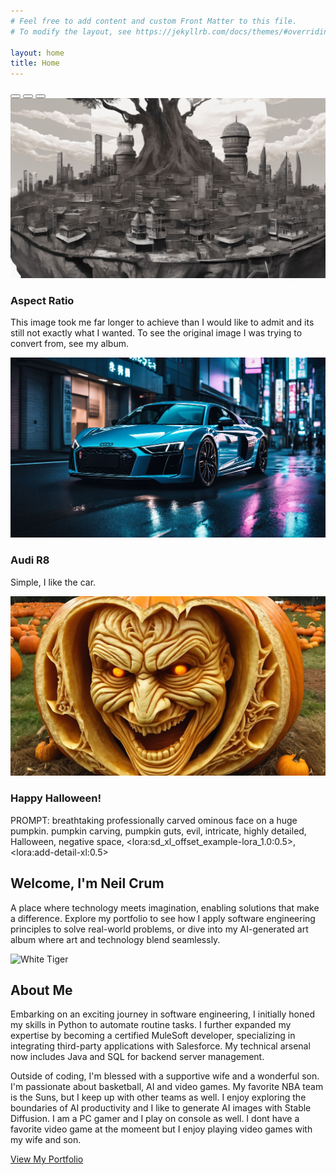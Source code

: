 ```yaml
---
# Feel free to add content and custom Front Matter to this file.
# To modify the layout, see https://jekyllrb.com/docs/themes/#overriding-theme-defaults

layout: home
title: Home
---
```

<!-- Hero Section with Carousel -->
<section class="hero">
  <div class="container">
    <div id="heroCarousel" class="carousel slide" data-bs-ride="carousel">
      <!-- Indicators -->
      <div class="carousel-indicators">
        <button type="button" data-bs-target="#heroCarousel" data-bs-slide-to="0" class="active" aria-current="true" aria-label="Slide 1"></button>
        <button type="button" data-bs-target="#heroCarousel" data-bs-slide-to="1" aria-label="Slide 2"></button>
        <button type="button" data-bs-target="#heroCarousel" data-bs-slide-to="2" aria-label="Slide 3"></button>
      </div>
      <!-- Slides -->
      <div class="carousel-inner">
        <div class="carousel-item active">
          <div class="ratio ratio-16x9">
            <img src="assets\images\home\00024.jpg" class="img-fluid rounded" alt="Image 1">
          </div>
          <div class="carousel-caption px-5 bg-black opacity-75">
            <h3 class="fs-1">Aspect Ratio</h3>
            <p>This image took me far longer to achieve than I would like to admit and its still not exactly what I wanted. To see the original image I was trying to convert from, see my album.</p>
          </div>
        </div>
        <div class="carousel-item">
          <div class="ratio ratio-16x9">
            <img src="assets\images\home\00025.jpg" class="img-fluid rounded" alt="Image 2">
          </div>
          <div class="carousel-caption px-5 bg-black opacity-75">
            <h3 class="fs-1">Audi R8</h3>
            <p>Simple, I like the car.</p>
          </div>
        </div>
        <div class="carousel-item">
          <div class="ratio ratio-16x9">
            <img src="assets\images\home\00026.jpg" class="img-fluid rounded" alt="Image 3">
          </div>
          <div class="carousel-caption px-5 bg-black opacity-75">
            <h3 class="fs-1">Happy Halloween!</h3>
            <p>PROMPT: breathtaking professionally carved ominous face on a huge pumpkin. pumpkin carving, pumpkin guts, evil, intricate, highly detailed, Halloween, negative space, &lt;lora:sd_xl_offset_example-lora_1.0:0.5&gt;, &lt;lora:add-detail-xl:0.5&gt;</p>
          </div>
        </div>
      </div>
      <!-- Controls -->
      <a class="carousel-control-prev" href="#heroCarousel" role="button" data-bs-slide="prev">
        <span class="carousel-control-prev-icon" aria-hidden="true"></span>
        <span class="sr-only"></span>
      </a>
      <a class="carousel-control-next" href="#heroCarousel" role="button" data-bs-slide="next">
        <span class="carousel-control-next-icon" aria-hidden="true"></span>
        <span class="sr-only"></span>
      </a>
    </div>
  </div>
</section>

<!-- Introduction Section using Bootstrap -->
<section id="introduction" class="bg-light px-5 pt-5 pb-2">
  <div class="container text-center">
    <h1 class="intro-title display-4">Welcome, I'm Neil Crum</h1>
    <p class="intro-description lead">A place where technology meets imagination, enabling solutions that make a difference. Explore my portfolio to see how I apply software engineering principles to solve real-world problems, or dive into my AI-generated art album where art and technology blend seamlessly.</p>
  </div>
</section>

<!-- Headshot and Summary Section using Bootstrap -->
<section class="headshot-summary py-5">
  <div class="container">
    <div class="row gy-3">
      <div class="col-md-6">
        <div class="ratio ratio-1x1">
          <img src="assets\images\home\ComfyUI_00007_.png" alt="White Tiger" class="rounded img-fluid">
        </div>
      </div>
      <div class="col-md-6">
        <h2>About Me</h2>
        <p>Embarking on an exciting journey in software engineering, I initially honed my skills in Python to automate routine tasks. I further expanded my expertise by becoming a certified MuleSoft developer, specializing in integrating third-party applications with Salesforce. My technical arsenal now includes Java and SQL for backend server management.</p>
        <p>Outside of coding, I'm blessed with a supportive wife and a wonderful son. I'm passionate about basketball, AI and video games. My favorite NBA team is the Suns, but I keep up with other teams as well. I enjoy exploring the boundaries of AI productivity and I like to generate AI images with Stable Diffusion. I am a PC gamer and I play on console as well. I dont have a favorite video game at the momeent but I enjoy playing video games with my wife and son.</p>
        <a class="btn btn-info px-4 mt-3 fs-5 fw-semibold" href="/portfolio/" role="button">View My Portfolio</a>
      </div>
    </div>
  </div>
</section>
